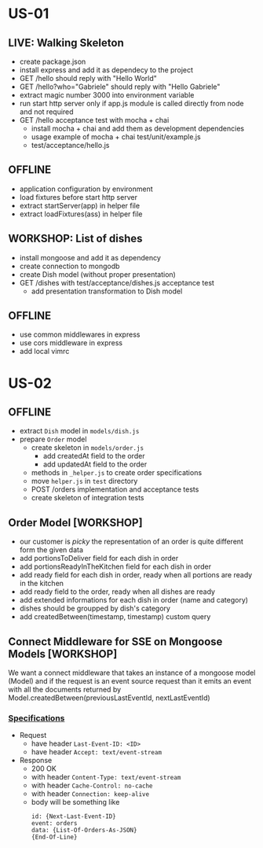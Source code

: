 # US-01

## LIVE: Walking Skeleton
* create package.json
* install express and add it as dependecy to the project
* GET /hello should reply with "Hello World"
* GET /hello?who="Gabriele" should reply with "Hello Gabriele"
* extract magic number 3000 into environment variable
* run start http server only if app.js module is called directly from node and not required
* GET /hello acceptance test with mocha + chai
  * install mocha + chai and add them as development dependencies
  * usage example of mocha + chai test/unit/example.js
  * test/acceptance/hello.js

## OFFLINE
* application configuration by environment
* load fixtures before start http server
* extract startServer(app) in helper file
* extract loadFixtures(ass) in helper file

## WORKSHOP: List of dishes
* install mongoose and add it as dependency
* create connection to mongodb
* create Dish model (without proper presentation)
* GET /dishes with test/acceptance/dishes.js acceptance test
  * add presentation transformation to Dish model

## OFFLINE
* use common middlewares in express
* use cors middleware in express
* add local vimrc


# US-02

## OFFLINE
* extract `Dish` model in `models/dish.js`
* prepare `Order` model
  * create skeleton in `models/order.js`
    * add createdAt field to the order
    * add updatedAt field to the order
  * methods in `_helper.js` to create order specifications
  * move `helper.js` in `test` directory
  * POST /orders implementation and acceptance tests
  * create skeleton of integration tests

## Order Model [WORKSHOP]
* our customer is _picky_ the representation of an order is quite different form the given data
* add portionsToDeliver field for each dish in order
* add portionsReadyInTheKitchen field for each dish in order
* add ready field for each dish in order, ready when all portions are ready in the kitchen
* add ready field to the order, ready when all dishes are ready
* add extended informations for each dish in order (name and category)
* dishes should be groupped by dish's category
* add createdBetween(timestamp, timestamp) custom query

## Connect Middleware for SSE on Mongoose Models [WORKSHOP]
We want a connect middleware that takes an instance of a mongoose model (Model) and if the request is an event source request than it emits an event with all the documents returned by Model.createdBetween(previousLastEventId, nextLastEventId)

### [Specifications](http://www.w3.org/TR/2011/WD-eventsource-20110208)
* Request
  * have header `Last-Event-ID: <ID>`
  * have header `Accept: text/event-stream`
* Response
  * 200 OK
  * with header `Content-Type: text/event-stream`
  * with header `Cache-Control: no-cache`
  * with header `Connection: keep-alive`
  * body will be something like
    ```
    id: {Next-Last-Event-ID}
    event: orders
    data: {List-Of-Orders-As-JSON}
    {End-Of-Line}
    ```
